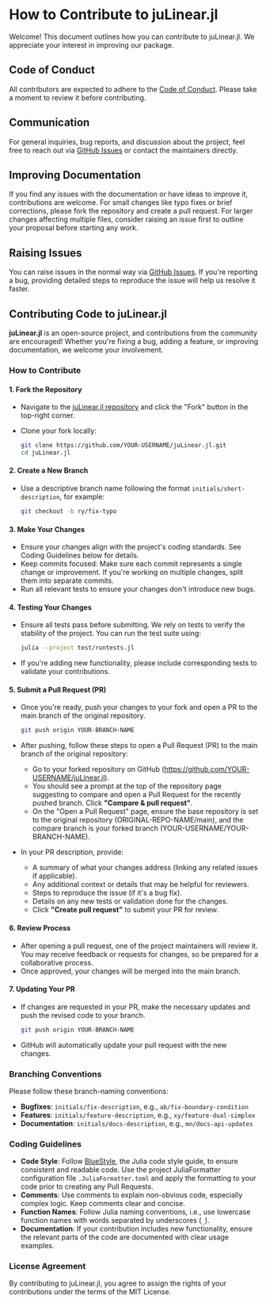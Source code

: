 # How to Contribute to juLinear.jl

Welcome! This document outlines how you can contribute to juLinear.jl. We appreciate your interest in improving our package.

## Code of Conduct

All contributors are expected to adhere to the [Code of Conduct](https://github.com/juLinear/juLinear.jl/blob/master/CODE_OF_CONDUCT.md). Please take a moment to review it before contributing.

## Communication

For general inquiries, bug reports, and discussion about the project, feel free to reach out via [GitHub Issues](https://github.com/juLinear/juLinear.jl/issues) or contact the maintainers directly.

## Improving Documentation

If you find any issues with the documentation or have ideas to improve it, contributions are welcome. For small changes like typo fixes or brief corrections, please fork the repository and create a pull request. For larger changes affecting multiple files, consider raising an issue first to outline your proposal before starting any work.

## Raising Issues

You can raise issues in the normal way via [GitHub Issues](https://github.com/juLinear/juLinear.jl/issues). If you're reporting a bug, providing detailed steps to reproduce the issue will help us resolve it faster.

## Contributing Code to juLinear.jl

**juLinear.jl** is an open-source project, and contributions from the community are encouraged! Whether you're fixing a bug, adding a feature, or improving documentation, we welcome your involvement.

### How to Contribute

#### 1. Fork the Repository
- Navigate to the [juLinear.jl repository](https://github.com/YOUR-REPO-LINK) and click the "Fork" button in the top-right corner.
- Clone your fork locally:

   ```bash
   git clone https://github.com/YOUR-USERNAME/juLinear.jl.git
   cd juLinear.jl
#### 2. Create a New Branch
- Use a descriptive branch name following the format `initials/short-description`, for example:

   ```bash
   git checkout -b ry/fix-typo
#### 3. Make Your Changes
- Ensure your changes align with the project's coding standards. See Coding Guidelines below for details.
- Keep commits focused: Make sure each commit represents a single change or improvement. If you're working on multiple changes, split them into separate commits.
- Run all relevant tests to ensure your changes don't introduce new bugs.

#### 4. Testing Your Changes
- Ensure all tests pass before submitting. We rely on tests to verify the stability of the project. You can run the test suite using:

   ```bash
   julia --project test/runtests.jl
- If you're adding new functionality, please include corresponding tests to validate your contributions.

#### 5. Submit a Pull Request (PR)
- Once you're ready, push your changes to your fork and open a PR to the main branch of the original repository.


   ```bash
   git push origin YOUR-BRANCH-NAME

- After pushing, follow these steps to open a Pull Request (PR) to the main branch of the original repository:

  - Go to your forked repository on GitHub (https://github.com/YOUR-USERNAME/juLinear.jl).
  - You should see a prompt at the top of the repository page suggesting to compare and open a Pull Request for the recently pushed branch. Click **"Compare & pull request"**.
  - On the "Open a Pull Request" page, ensure the base repository is set to the original repository (ORIGINAL-REPO-NAME/main), and the compare branch is your forked branch (YOUR-USERNAME/YOUR-BRANCH-NAME).
- In your PR description, provide:
  - A summary of what your changes address (linking any related issues if applicable).
  - Any additional context or details that may be helpful for reviewers.
  - Steps to reproduce the issue (if it's a bug fix).
  - Details on any new tests or validation done for the changes.
  - Click **"Create pull request"** to submit your PR for review.

#### 6. Review Process
- After opening a pull request, one of the project maintainers will review it. You may receive feedback or requests for changes, so be prepared for a collaborative process.
- Once approved, your changes will be merged into the main branch.

#### 7. Updating Your PR
- If changes are requested in your PR, make the necessary updates and push the revised code to your branch.

   ```bash
   git push origin YOUR-BRANCH-NAME
- GitHub will automatically update your pull request with the new changes.

### Branching Conventions
Please follow these branch-naming conventions:

- **Bugfixes**: `initials/fix-description`, e.g., `ab/fix-boundary-condition`
- **Features**: `initials/feature-description`, e.g., `xy/feature-dual-simplex`
- **Documentation**: `initials/docs-description`, e.g., `mn/docs-api-updates`

### Coding Guidelines

- **Code Style**: Follow [BlueStyle](https://github.com/invenia/BlueStyle), the Julia code style guide, to ensure consistent and readable code. Use the project JuliaFormatter configuration file `.JuliaFormatter.toml` and apply the formatting to your code prior to creating any Pull Requests.
- **Comments**: Use comments to explain non-obvious code, especially complex logic. Keep comments clear and concise.
- **Function Names**: Follow Julia naming conventions, i.e., use lowercase function names with words separated by underscores (`_`).
- **Documentation**: If your contribution includes new functionality, ensure the relevant parts of the code are documented with clear usage examples.

### License Agreement

By contributing to juLinear.jl, you agree to assign the rights of your contributions under the terms of the MIT License.
